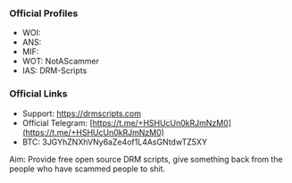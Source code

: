 ### Official Profiles
- WOI: 
- ANS: 
- MIF: 
- WOT: NotAScammer
- IAS: DRM-Scripts

### Official Links
- Support: https://drmscripts.com
- Official Telegram: [https://t.me/+HSHUcUn0kRJmNzM0](https://t.me/+HSHUcUn0kRJmNzM0)
- BTC: 3JGYhZNXhVNy6aZe4of1L4AsGNtdwTZ5XY

Aim: Provide free open source DRM scripts, give something back from the people who have scammed people to shit.
